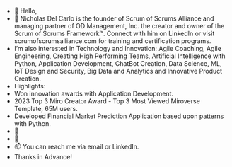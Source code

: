- 👋 Hello,
- 👀 Nicholas Del Carlo is the founder of Scrum of Scrums Alliance and managing partner of OD Management, Inc. the creator and owner of the Scrum of Scrums Framework™. Connect with him on LinkedIn or visit scrumofscrumsalliance.com for training and certification programs.
- I’m also interested in Technology and Innovation: Agile Coaching, Agile Engineering, Creating High Performing Teams, Artificial Intelligence with Python, Application Development, ChatBot Creation, Data Science, ML, IoT Design and Security, Big Data and Analytics and Innovative Product Creation.
- Highlights:
- Won innovation awards with Application Development.
- 2023 Top 3 Miro Creator Award - Top 3 Most Viewed Miroverse Template, 65M users.
- Developed Financial Market Prediction Application based upon patterns with Python.
- 🌱 
- 💞️ 
- 📫 You can reach me via email or LinkedIn.
- Thanks in Advance!

<!---
nickdelcarlo/nickdelcarlo is a ✨ special ✨ repository because its `README.md` (this file) appears on your GitHub profile.
You can click the Preview link to take a look at your changes.
--->
